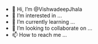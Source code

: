 - 👋 Hi, I’m @VishwadeepJhala
- 👀 I’m interested in ...
- 🌱 I’m currently learning ...
- 💞️ I’m looking to collaborate on ...
- 📫 How to reach me ...

<!---
VishwadeepJhala/VishwadeepJhala is a ✨ special ✨ repository because its `README.md` (this file) appears on your GitHub profile.
You can click the Preview link to take a look at your changes.
--->
